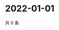 # 2022-01-01

共 0 条

<!-- BEGIN WEIBO -->
<!-- 最后更新时间 Sat Jan 01 2022 11:06:09 GMT+0800 (China Standard Time) -->

<!-- END WEIBO -->
